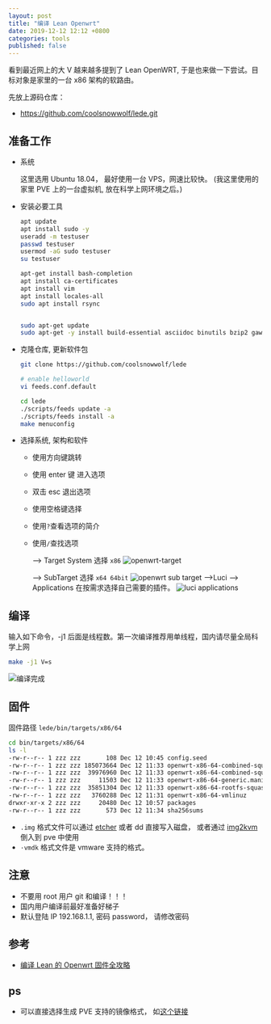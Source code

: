 ```yaml
---
layout: post
title: "编译 Lean Openwrt"
date: 2019-12-12 12:12 +0800
categories: tools
published: false
---
```


看到最近网上的大 V 越来越多提到了 Lean OpenWRT, 于是也来做一下尝试。目标对象是家里的一台 x86 架构的软路由。

先放上源码仓库：

- https://github.com/coolsnowwolf/lede.git

## 准备工作

- 系统

  这里选用 Ubuntu 18.04， 最好使用一台 VPS，网速比较快。
  (我这里使用的家里 PVE 上的一台虚拟机, 放在科学上网环境之后。)

- 安装必要工具

  ```sh
  apt update
  apt install sudo -y
  useradd -m testuser
  passwd testuser
  usermod -aG sudo testuser
  su testuser

  apt-get install bash-completion
  apt install ca-certificates
  apt install vim
  apt install locales-all
  sudo apt install rsync


  sudo apt-get update
  sudo apt-get -y install build-essential asciidoc binutils bzip2 gawk gettext git libncurses5-dev libz-dev patch unzip zlib1g-dev lib32gcc1 libc6-dev-i386 subversion flex uglifyjs git-core gcc-multilib p7zip p7zip-full msmtp libssl-dev texinfo libglib2.0-dev xmlto qemu-utils upx libelf-dev autoconf automake libtool autopoint device-tree-compiler git  wget --no-install-recommends -y
  ```

- 克隆仓库, 更新软件包

  ```sh
  git clone https://github.com/coolsnowwolf/lede

  # enable helloworld
  vi feeds.conf.default

  cd lede
  ./scripts/feeds update -a
  ./scripts/feeds install -a
  make menuconfig
  ```

- 选择系统, 架构和软件

  - 使用方向键跳转
  - 使用 enter 键 进入选项
  - 双击 esc 退出选项
  - 使用空格键选择
  - 使用`?`查看选项的简介
  - 使用`/`查找选项

    --> Target System 选择 `x86`
    ![openwrt-target](/asserts/openwrt-target.png)

    --> SubTarget 选择 `x64 64bit`
    ![openwrt sub target ](/asserts/openwrt-sub-target.png)
    -->Luci --> Applications
    在按需求选择自己需要的插件。
    ![luci applications](/asserts/openwrt-luci-applications.png)

## 编译

输入如下命令，-j1 后面是线程数。第一次编译推荐用单线程，国内请尽量全局科学上网

```sh
make -j1 V=s
```

![编译完成](/asserts/openwrt-complete.png)

## 固件

固件路径 `lede/bin/targets/x86/64`

```sh
cd bin/targets/x86/64
ls -l
-rw-r--r-- 1 zzz zzz       108 Dec 12 10:45 config.seed
-rw-r--r-- 1 zzz zzz 185073664 Dec 12 11:33 openwrt-x86-64-combined-squashfs.img
-rw-r--r-- 1 zzz zzz  39976960 Dec 12 11:33 openwrt-x86-64-combined-squashfs.vmdk
-rw-r--r-- 1 zzz zzz     11503 Dec 12 11:33 openwrt-x86-64-generic.manifest
-rw-r--r-- 1 zzz zzz  35851304 Dec 12 11:33 openwrt-x86-64-rootfs-squashfs.img
-rw-r--r-- 1 zzz zzz   3760288 Dec 12 11:31 openwrt-x86-64-vmlinuz
drwxr-xr-x 2 zzz zzz     20480 Dec 12 10:57 packages
-rw-r--r-- 1 zzz zzz       573 Dec 12 11:34 sha256sums
```

- `.img` 格式文件可以通过 [etcher](https://www.balena.io/etcher/) 或者 dd 直接写入磁盘， 或者通过 [img2kvm](http://everun.top/helpcenter/others/img2kvm-instruction.html) 倒入到 pve 中使用
- `·vmdk` 格式文件是 vmware 支持的格式。

## 注意

- 不要用 root 用户 git 和编译！！！
- 国内用户编译前最好准备好梯子
- 默认登陆 IP 192.168.1.1, 密码 password， 请修改密码

## 参考

- [编译 Lean 的 Openwrt 固件全攻略](https://imgki.com/archives/openwrt-lean.html)

## ps

- 可以直接选择生成 PVE 支持的镜像格式， 如[这个链接](https://lala.im/5523.html)
